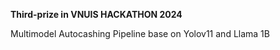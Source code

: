 **Third-prize in VNUIS HACKATHON 2024**

Multimodel Autocashing Pipeline base on Yolov11 and Llama 1B
